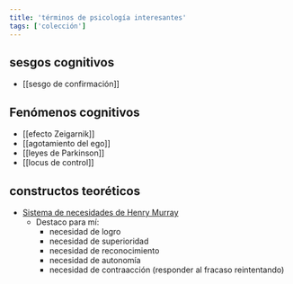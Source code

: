 ```yaml
---
title: 'términos de psicología interesantes'
tags: ['colección']
---
```


## sesgos cognitivos

- [[sesgo de confirmación]]

## Fenómenos cognitivos

- [[efecto Zeigarnik]]
- [[agotamiento del ego]]
- [[leyes de Parkinson]]
- [[locus de control]]

## constructos teoréticos

- [Sistema de necesidades de Henry Murray](https://en.wikipedia.org/wiki/Murray%27s_system_of_needs#Secondary/psychogenic_needs)
	- Destaco para mí:
		- necesidad de logro
		- necesidad de superioridad
		- necesidad de reconocimiento
		- necesidad de autonomía
		- necesidad de contraacción (responder al fracaso reintentando)